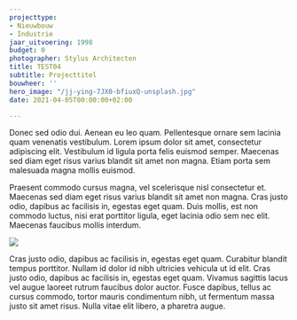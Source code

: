 ```yaml
---
projecttype:
- Nieuwbouw
- Industrie
jaar_uitvoering: 1998
budget: 0
photographer: Stylus Architecten
title: TEST04
subtitle: Projecttitel
bouwheer: ''
hero_image: "/jj-ying-7JX0-bfiuxQ-unsplash.jpg"
date: 2021-04-05T00:00:00+02:00

---
```

Donec sed odio dui. Aenean eu leo quam. Pellentesque ornare sem lacinia quam venenatis vestibulum. Lorem ipsum dolor sit amet, consectetur adipiscing elit. Vestibulum id ligula porta felis euismod semper. Maecenas sed diam eget risus varius blandit sit amet non magna. Etiam porta sem malesuada magna mollis euismod.

Praesent commodo cursus magna, vel scelerisque nisl consectetur et. Maecenas sed diam eget risus varius blandit sit amet non magna. Cras justo odio, dapibus ac facilisis in, egestas eget quam. Duis mollis, est non commodo luctus, nisi erat porttitor ligula, eget lacinia odio sem nec elit. Maecenas faucibus mollis interdum.

![](/vincent-burkhead-LhlxYMfnTF0-unsplash.jpg)

Cras justo odio, dapibus ac facilisis in, egestas eget quam. Curabitur blandit tempus porttitor. Nullam id dolor id nibh ultricies vehicula ut id elit. Cras justo odio, dapibus ac facilisis in, egestas eget quam. Vivamus sagittis lacus vel augue laoreet rutrum faucibus dolor auctor. Fusce dapibus, tellus ac cursus commodo, tortor mauris condimentum nibh, ut fermentum massa justo sit amet risus. Nulla vitae elit libero, a pharetra augue.